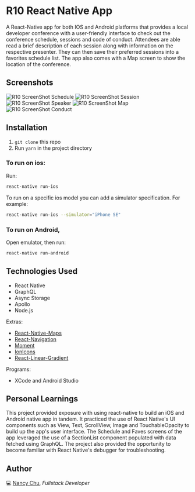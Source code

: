 # R10 React Native App

A React-Native app for both IOS and Android platforms that provides a local developer conference with a user-friendly interface to check out the conference schedule, sessions and code of conduct. Attendees are able read a brief description of each session along with information on the respective presenter. They can then save their preferred sessions into a favorites schedule list. The app also comes with a Map screen to show the location of the conference.

## Screenshots

![R10 ScreenShot Schedule](https://github.com/nancychuchu/R10-Conference-App/blob/master/js/assets/screenshots/SchedulePage.png)
![R10 ScreenShot Session](https://github.com/nancychuchu/R10-Conference-App/blob/master/js/assets/screenshots/Session.png)
![R10 ScreenShot Speaker](https://github.com/nancychuchu/R10-Conference-App/blob/master/js/assets/screenshots/Speaker.png)
![R10 ScreenShot Map](https://github.com/nancychuchu/R10-Conference-App/blob/master/js/assets/screenshots/Map.png)
![R10 ScreenShot Conduct](https://github.com/nancychuchu/R10-Conference-App/blob/master/js/assets/screenshots/Conduct.png)

## Installation

1. `git clone` this repo
2. Run `yarn` in the project directory

### To run on ios:

Run:

```bash
react-native run-ios
```

To run on a specific ios model you can add a simulator specification.
For example:

```bash
react-native run-ios --simulator="iPhone SE"
```

### To run on Android,

Open emulator, then run:

```bash
react-native run-android
```

## Technologies Used

- React Native
- GraphQL
- Async Storage
- Apollo
- Node.js

Extras:

- [React-Native-Maps](https://github.com/react-native-community/react-native-maps)
- [React-Navigation](https://reactnavigation.org/)
- [Moment](https://momentjs.com/)
- [IonIcons](https://ionicons.com/)
- [React-Linear-Gradient](https://github.com/react-native-community/react-native-linear-gradient)

Programs:

- XCode and Android Studio

## Personal Learnings

This project provided exposure with using react-native to build an iOS and Android native app in tandem. It practiced the use of React Native's UI components such as View, Text, ScrollView, Image and TouchableOpacity to build up the app's user interface. The Schedule and Faves screens of the app leveraged the use of a SectionList component populated with data fetched using GraphQL. The project also provided the opportunity to become familiar with React Native's debugger for troubleshooting.

## Author

💻 [Nancy Chu](https://www.linkedin.com/in/nancychuchu),
_Fullstack Developer_
